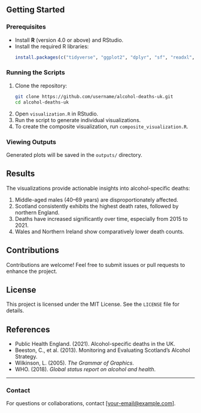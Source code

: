 
## Getting Started

### Prerequisites
- Install **R** (version 4.0 or above) and RStudio.
- Install the required R libraries:
  ```R
  install.packages(c("tidyverse", "ggplot2", "dplyr", "sf", "readxl", "patchwork", "geojsonio"))
  ```

### Running the Scripts
1. Clone the repository:
   ```bash
   git clone https://github.com/username/alcohol-deaths-uk.git
   cd alcohol-deaths-uk
   ```
2. Open `visualization.R` in RStudio.
3. Run the script to generate individual visualizations.
4. To create the composite visualization, run `composite_visualization.R`.

### Viewing Outputs
Generated plots will be saved in the `outputs/` directory.

## Results
The visualizations provide actionable insights into alcohol-specific deaths:
1. Middle-aged males (40–69 years) are disproportionately affected.
2. Scotland consistently exhibits the highest death rates, followed by northern England.
3. Deaths have increased significantly over time, especially from 2015 to 2021.
4. Wales and Northern Ireland show comparatively lower death counts.

## Contributions
Contributions are welcome! Feel free to submit issues or pull requests to enhance the project.

## License
This project is licensed under the MIT License. See the `LICENSE` file for details.

## References
- Public Health England. (2021). Alcohol-specific deaths in the UK.
- Beeston, C., et al. (2013). Monitoring and Evaluating Scotland’s Alcohol Strategy.
- Wilkinson, L. (2005). *The Grammar of Graphics*.
- WHO. (2018). *Global status report on alcohol and health*.

---

### Contact
For questions or collaborations, contact [your-email@example.com].

